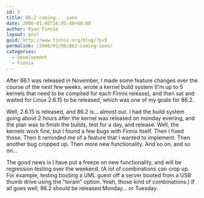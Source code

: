 ```yaml
---
id: 5
title: 86.2 coming... soon
date: 2006-01-06T16:05:40+00:00
author: Ryan Finnie
layout: post
guid: http://www.finnix.org/blog/?p=5
permalink: /2006/01/06/862-coming-soon/
categories:
  - Development
  - Finnix
---
```

After 86.1 was released in November, I made some feature changes over the course of the next few weeks, wrote a kernel build system (I'm up to 5 kernels that need to be compiled for each Finnix release), and then sat and waited for Linux 2.6.15 to be released, which was one of my goals for 86.2.

Well, 2.6.15 is released, and 86.2 is... almost out. I had the build system going about 2 hours after the kernel was released on monday evening, and the plan was to finish the builds, test for a day, and release. Well, the kernels work fine, but I found a few bugs with Finnix itself. Then I fixed those. Then it reminded me of a feature that I wanted to implement. Then another bug cropped up. Then more new functionality. And so on, and so on...

The good news is I have put a freeze on new functionality, and will be regression testing over the weekend. (A lot of combinations can crop up. For example, testing booting a UML guest off a server booted from a USB thumb drive using the "toram" option. Yeah, those kind of combinations.) If all goes well, 86.2 should be released Monday... or Tuesday.
